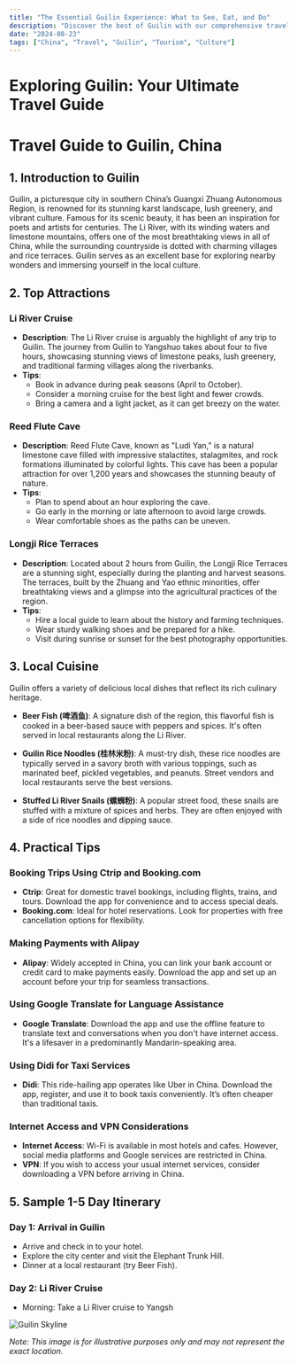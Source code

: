 ```yaml
---
title: "The Essential Guilin Experience: What to See, Eat, and Do"
description: "Discover the best of Guilin with our comprehensive travel guide. Explore top attractions, savor local cuisine, and get insider tips for an unforgettable Chinese adventure."
date: "2024-08-23"
tags: ["China", "Travel", "Guilin", "Tourism", "Culture"]
---
```


# Exploring Guilin: Your Ultimate Travel Guide

# Travel Guide to Guilin, China

## 1. Introduction to Guilin
Guilin, a picturesque city in southern China’s Guangxi Zhuang Autonomous Region, is renowned for its stunning karst landscape, lush greenery, and vibrant culture. Famous for its scenic beauty, it has been an inspiration for poets and artists for centuries. The Li River, with its winding waters and limestone mountains, offers one of the most breathtaking views in all of China, while the surrounding countryside is dotted with charming villages and rice terraces. Guilin serves as an excellent base for exploring nearby wonders and immersing yourself in the local culture.

## 2. Top Attractions

### Li River Cruise
- **Description**: The Li River cruise is arguably the highlight of any trip to Guilin. The journey from Guilin to Yangshuo takes about four to five hours, showcasing stunning views of limestone peaks, lush greenery, and traditional farming villages along the riverbanks.
- **Tips**: 
  - Book in advance during peak seasons (April to October).
  - Consider a morning cruise for the best light and fewer crowds.
  - Bring a camera and a light jacket, as it can get breezy on the water.

### Reed Flute Cave
- **Description**: Reed Flute Cave, known as "Ludi Yan," is a natural limestone cave filled with impressive stalactites, stalagmites, and rock formations illuminated by colorful lights. This cave has been a popular attraction for over 1,200 years and showcases the stunning beauty of nature.
- **Tips**: 
  - Plan to spend about an hour exploring the cave.
  - Go early in the morning or late afternoon to avoid large crowds.
  - Wear comfortable shoes as the paths can be uneven.

### Longji Rice Terraces
- **Description**: Located about 2 hours from Guilin, the Longji Rice Terraces are a stunning sight, especially during the planting and harvest seasons. The terraces, built by the Zhuang and Yao ethnic minorities, offer breathtaking views and a glimpse into the agricultural practices of the region.
- **Tips**: 
  - Hire a local guide to learn about the history and farming techniques.
  - Wear sturdy walking shoes and be prepared for a hike.
  - Visit during sunrise or sunset for the best photography opportunities.

## 3. Local Cuisine
Guilin offers a variety of delicious local dishes that reflect its rich culinary heritage.

- **Beer Fish (啤酒鱼)**: A signature dish of the region, this flavorful fish is cooked in a beer-based sauce with peppers and spices. It's often served in local restaurants along the Li River.
  
- **Guilin Rice Noodles (桂林米粉)**: A must-try dish, these rice noodles are typically served in a savory broth with various toppings, such as marinated beef, pickled vegetables, and peanuts. Street vendors and local restaurants serve the best versions.
  
- **Stuffed Li River Snails (螺蛳粉)**: A popular street food, these snails are stuffed with a mixture of spices and herbs. They are often enjoyed with a side of rice noodles and dipping sauce.

## 4. Practical Tips

### Booking Trips Using Ctrip and Booking.com
- **Ctrip**: Great for domestic travel bookings, including flights, trains, and tours. Download the app for convenience and to access special deals.
- **Booking.com**: Ideal for hotel reservations. Look for properties with free cancellation options for flexibility.

### Making Payments with Alipay
- **Alipay**: Widely accepted in China, you can link your bank account or credit card to make payments easily. Download the app and set up an account before your trip for seamless transactions.

### Using Google Translate for Language Assistance
- **Google Translate**: Download the app and use the offline feature to translate text and conversations when you don't have internet access. It's a lifesaver in a predominantly Mandarin-speaking area.

### Using Didi for Taxi Services
- **Didi**: This ride-hailing app operates like Uber in China. Download the app, register, and use it to book taxis conveniently. It’s often cheaper than traditional taxis.

### Internet Access and VPN Considerations
- **Internet Access**: Wi-Fi is available in most hotels and cafes. However, social media platforms and Google services are restricted in China.
- **VPN**: If you wish to access your usual internet services, consider downloading a VPN before arriving in China.

## 5. Sample 1-5 Day Itinerary

### Day 1: Arrival in Guilin
- Arrive and check in to your hotel.
- Explore the city center and visit the Elephant Trunk Hill.
- Dinner at a local restaurant (try Beer Fish).

### Day 2: Li River Cruise
- Morning: Take a Li River cruise to Yangsh

<img src="https://source.unsplash.com/1600x900/?Guilin,cityscape" alt="Guilin Skyline" loading="lazy">

*Note: This image is for illustrative purposes only and may not represent the exact location.*

